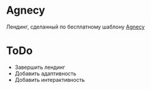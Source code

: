 # Agnecy
Лендинг, сделанный по бесплатному шаблону [Agnecy](http://psd-html-css.ru/templates/agnecy-lending-psd)
# ToDo
- Завершить лендинг
- Добавить адаптивность
- Добавить интерактивность